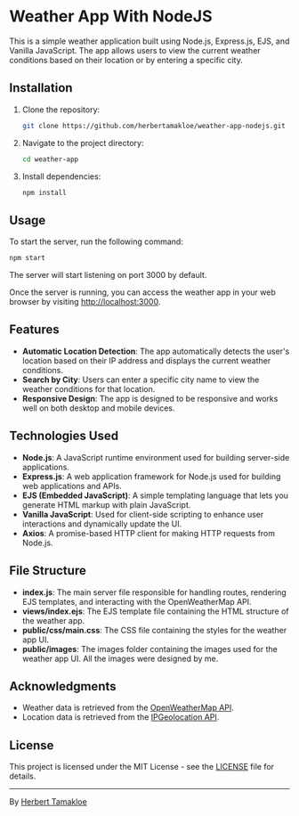 # Weather App With NodeJS

This is a simple weather application built using Node.js, Express.js, EJS, and Vanilla JavaScript. The app allows users to view the current weather conditions based on their location or by entering a specific city.

## Installation

1. Clone the repository:

   ```bash
   git clone https://github.com/herbertamakloe/weather-app-nodejs.git
   ```

2. Navigate to the project directory:

   ```bash
   cd weather-app
   ```

3. Install dependencies:

   ```bash
   npm install
   ```

## Usage

To start the server, run the following command:

```bash
npm start
```

The server will start listening on port 3000 by default.

Once the server is running, you can access the weather app in your web browser by visiting [http://localhost:3000](http://localhost:3000).

## Features

- **Automatic Location Detection**: The app automatically detects the user's location based on their IP address and displays the current weather conditions.
- **Search by City**: Users can enter a specific city name to view the weather conditions for that location.
- **Responsive Design**: The app is designed to be responsive and works well on both desktop and mobile devices.

## Technologies Used

- **Node.js**: A JavaScript runtime environment used for building server-side applications.
- **Express.js**: A web application framework for Node.js used for building web applications and APIs.
- **EJS (Embedded JavaScript)**: A simple templating language that lets you generate HTML markup with plain JavaScript.
- **Vanilla JavaScript**: Used for client-side scripting to enhance user interactions and dynamically update the UI.
- **Axios**: A promise-based HTTP client for making HTTP requests from Node.js.

## File Structure

- **index.js**: The main server file responsible for handling routes, rendering EJS templates, and interacting with the OpenWeatherMap API.
- **views/index.ejs**: The EJS template file containing the HTML structure of the weather app.
- **public/css/main.css**: The CSS file containing the styles for the weather app UI.
- **public/images**: The images folder containing the images used for the weather app UI. All the images were designed by me.

## Acknowledgments

- Weather data is retrieved from the [OpenWeatherMap API](https://openweathermap.org/api).
- Location data is retrieved from the [IPGeolocation API](https://ipgeolocation.io/).

## License

This project is licensed under the MIT License - see the [LICENSE](LICENSE) file for details.

---
By [Herbert Tamakloe](https://github.com/herbertamakloe)
